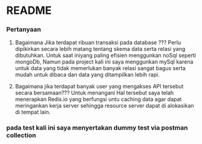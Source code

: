 # README


### Pertanyaan
1. Bagaimana Jika terdapat ribuan transaksi pada database ???
Perlu dipikirkan secara lebih matang tentang skema data serta relasi yang dibutuhkan. Untuk saat iniyang paling efisien menggunkan noSql seperti mongoDb, Namun pada project kali ini saya menggunkan mySql karena untuk data yang tidak memerlukan banyak relasi sangat bagus serta mudah untuk dibaca dan data yang ditampilkan lebih rapi.

2. Bagaimana jika terdapat banyak user yang mengakses API tersebut secara bersamaan???
Untuk menangani Hal tersebut saya telah menerapkan Redis.io yang berfungsi untu caching data agar dapat meringankan kerja server sehingga resource server dapat di alokasikan di tempat lain. 

### pada test kali ini saya menyertakan dummy test via postman collection
